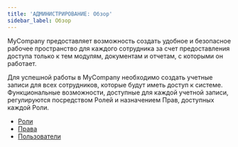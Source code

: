 ```yaml
---
title: 'АДМИНИСТРИРОВАНИЕ: Обзор'
sidebar_label: Обзор
---
```


MyCompany предоставляет возможность создать удобное и безопасное рабочее пространство для каждого сотрудника за счет предоставления доступа только к тем модулям, документам и отчетам, с которыми он работает. 

Для успешной работы в MyCompany необходимо создать учетные записи для всех сотрудников, которые будут иметь доступ к системе. Функциональные возможности, доступные для каждой учетной записи, регулируются посредством Ролей и назначением Прав, доступных каждой Роли.

-   [Роли](User_roles.md)
-   [Права](Role_permissions.md)
-   [Пользователи](Users.md)

  

  
